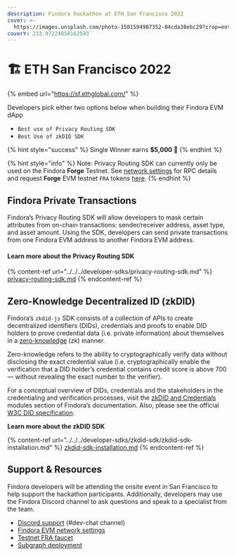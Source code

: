 ```yaml
---
description: Findora hackathon at ETH San Francisco 2022
cover: >-
  https://images.unsplash.com/photo-1501594907352-04cda38ebc29?crop=entropy&cs=tinysrgb&fm=jpg&ixid=MnwxOTcwMjR8MHwxfHNlYXJjaHwxfHxzYW4lMjBmcmFuY2lzY298ZW58MHx8fHwxNjY2ODk5MTI2&ixlib=rb-4.0.3&q=80
coverY: 233.97224058162593
---
```


# 🏗 ETH San Francisco 2022

{% embed url="https://sf.ethglobal.com/" %}

Developers pick either two options below when building their Findora EVM dApp

* `Best use of Privacy Routing SDK`
* `Best Use of zkDID SDK`

{% hint style="success" %}
Single Winner earns **$5,000 🎉**
{% endhint %}

{% hint style="info" %}
Note: Privacy Routing SDK can currently only be used on the Findora **Forge** Testnet. See [network settings](../../../../network-settings/network-settings.md) for RPC details and request **Forge** EVM testnet `FRA` tokens [here](../../../../general-user-materials/acquire-fra/request-fra-testnet.md).
{% endhint %}

## Findora Private Transactions

Findora’s Privacy Routing SDK will allow developers to mask certain attributes from on-chain transactions: sender/receiver address, asset type, and asset amount. Using the SDK, developers can send private transactions from one Findora EVM address to another Findora EVM address.

#### Learn more about the Privacy Routing SDK

{% content-ref url="../../../developer-sdks/privacy-routing-sdk.md" %}
[privacy-routing-sdk.md](../../../developer-sdks/privacy-routing-sdk.md)
{% endcontent-ref %}

## Zero-Knowledge Decentralized ID (zkDID)

Findora’s `zkdid-js` SDK consists of a collection of APIs to create decentralized identifiers (DIDs), credentials and proofs to enable DID holders to prove credential data (i.e. private information) about themselves in a [zero-knowledge](https://hackernoon.com/eli5-zero-knowledge-proof-78a276db9eff) (zk) manner.

Zero-knowledge refers to the ability to cryptographically verify data without disclosing the exact credential value (i.e. cryptographically enable the verification that a DID holder’s credential contains credit score is above 700 — without revealing the exact number to the verifier).

For a conceptual overview of DIDs, credentials and the stakeholders in the credentialing and verification processes, visit the [zkDID and Credentials](zkdid-and-credentials.md) modules section of Findora’s documentation. Also, please see the official [W3C DID specification](https://www.notion.so/zkDID-Documentation-a-Modules-zkDID-Credentials-695f80687ec94d2fb32b3159f4ca945f).

**Learn more about the zkDID SDK**

{% content-ref url="../../../developer-sdks/zkdid-sdk/zkdid-sdk-installation.md" %}
[zkdid-sdk-installation.md](../../../developer-sdks/zkdid-sdk/zkdid-sdk-installation.md)
{% endcontent-ref %}

## Support & Resources

Findora developers will be attending the onsite event in San Francisco to help support the hackathon participants. Additionally, developers may use the Findora Discord channel to ask questions and speak to a specialist from the team.

* [Discord support](https://findora.org/discord) (#dev-chat channel)
* [Findora EVM network settings](../../../../network-settings/network-settings.md)
* [Testnet FRA faucet](../../../../general-user-materials/acquire-fra/request-fra-testnet.md)
* [Subgraph deployment](../../../evm-tools-and-tutorials/the-graph/)

